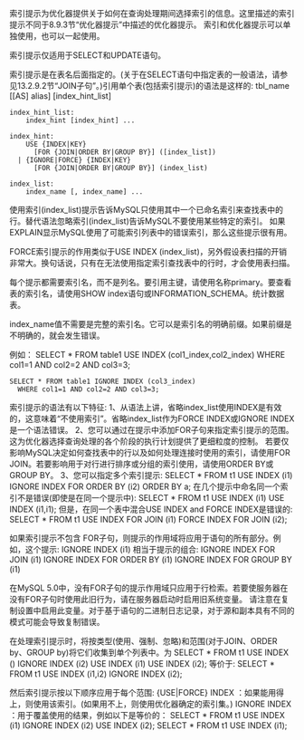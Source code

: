 索引提示为优化器提供关于如何在查询处理期间选择索引的信息。这里描述的索引提示不同于8.9.3节“优化器提示”中描述的优化器提示。
索引和优化器提示可以单独使用，也可以一起使用。

索引提示仅适用于SELECT和UPDATE语句。

索引提示是在表名后面指定的。(关于在SELECT语句中指定表的一般语法，请参见13.2.9.2节“JOIN子句”。)引用单个表(包括索引提示)的语法是这样的:
	tbl_name [[AS] alias] [index_hint_list]

	index_hint_list:
		index_hint [index_hint] ...
	
	index_hint:
		USE {INDEX|KEY}
		  [FOR {JOIN|ORDER BY|GROUP BY}] ([index_list])
	  | {IGNORE|FORCE} {INDEX|KEY}
		  [FOR {JOIN|ORDER BY|GROUP BY}] (index_list)
	
	index_list:
		index_name [, index_name] ...

使用索引(index_list)提示告诉MySQL只使用其中一个已命名索引来查找表中的行。替代语法忽略索引(index_list)告诉MySQL不要使用某些特定的索引。
如果EXPLAIN显示MySQL使用了可能索引列表中的错误索引，那么这些提示很有用。

FORCE索引提示的作用类似于USE INDEX (index_list)，另外假设表扫描的开销非常大。换句话说，只有在无法使用指定索引查找表中的行时，才会使用表扫描。

每个提示都需要索引名，而不是列名。要引用主键，请使用名称primary。要查看表的索引名，请使用SHOW index语句或INFORMATION_SCHEMA。统计数据表。

index_name值不需要是完整的索引名。它可以是索引名的明确前缀。如果前缀是不明确的，就会发生错误。

例如：
	SELECT * FROM table1 USE INDEX (col1_index,col2_index)
	  WHERE col1=1 AND col2=2 AND col3=3;

	SELECT * FROM table1 IGNORE INDEX (col3_index)
	  WHERE col1=1 AND col2=2 AND col3=3;

索引提示的语法有以下特征:
	1、从语法上讲，省略index_list使用INDEX是有效的，这意味着“不使用索引”。省略index_list作为FORCE INDEX或IGNORE INDEX是一个语法错误。
	2、您可以通过在提示中添加FOR子句来指定索引提示的范围。这为优化器选择查询处理的各个阶段的执行计划提供了更细粒度的控制。
	若要仅影响MySQL决定如何查找表中的行以及如何处理连接时使用的索引，请使用FOR JOIN。若要影响用于对行进行排序或分组的索引使用，请使用ORDER BY或GROUP BY。
	3、您可以指定多个索引提示:
		SELECT * FROM t1 USE INDEX (i1) IGNORE INDEX FOR ORDER BY (i2) ORDER BY a;
	   在几个提示中命名同一个索引不是错误(即使是在同一个提示中):
	    SELECT * FROM t1 USE INDEX (i1) USE INDEX (i1,i1);
	   但是，在同一个表中混合USE INDEX and FORCE INDEX是错误的:
	    SELECT * FROM t1 USE INDEX FOR JOIN (i1) FORCE INDEX FOR JOIN (i2);
		
如果索引提示不包含 FOR子句，则提示的作用域将应用于语句的所有部分。例如，这个提示:
	IGNORE INDEX (i1)
	相当于提示的组合:
	IGNORE INDEX FOR JOIN (i1)
	IGNORE INDEX FOR ORDER BY (i1)
	IGNORE INDEX FOR GROUP BY (i1)
	
在MySQL 5.0中，没有FOR子句的提示作用域只应用于行检索。若要使服务器在没有FOR子句时使用此旧行为，请在服务器启动时启用旧系统变量。
请注意在复制设置中启用此变量。对于基于语句的二进制日志记录，对于源和副本具有不同的模式可能会导致复制错误。

在处理索引提示时，将按类型(使用、强制、忽略)和范围(对于JOIN、ORDER by、GROUP by)将它们收集到单个列表中。为
	SELECT * FROM t1
	  USE INDEX () IGNORE INDEX (i2) USE INDEX (i1) USE INDEX (i2);
    等价于:
	SELECT * FROM t1
	  USE INDEX (i1,i2) IGNORE INDEX (i2);
	  
然后索引提示按以下顺序应用于每个范围:
	{USE|FORCE} INDEX ：如果能用得上，则使用该索引。(如果用不上，则使用优化器确定的索引集。)
	IGNORE INDEX ：用于覆盖使用的结果，例如以下是等价的：
		SELECT * FROM t1 USE INDEX (i1) IGNORE INDEX (i2) USE INDEX (i2);
		SELECT * FROM t1 USE INDEX (i1);
		
